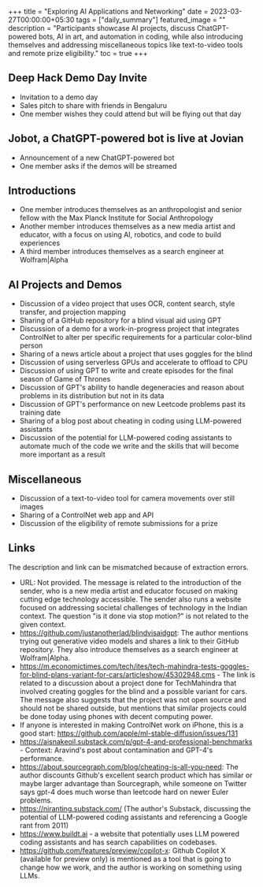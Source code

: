 +++
title =  "Exploring AI Applications and Networking"
date = 2023-03-27T00:00:00+05:30
tags = ["daily_summary"]
featured_image = ""
description = "Participants showcase AI projects, discuss ChatGPT-powered bots, AI in art, and automation in coding, while also introducing themselves and addressing miscellaneous topics like text-to-video tools and remote prize eligibility."
toc = true
+++

## Deep Hack Demo Day Invite
- Invitation to a demo day
- Sales pitch to share with friends in Bengaluru
- One member wishes they could attend but will be flying out that day

## Jobot, a ChatGPT-powered bot is live at Jovian
- Announcement of a new ChatGPT-powered bot
- One member asks if the demos will be streamed

## Introductions
- One member introduces themselves as an anthropologist and senior fellow with the Max Planck Institute for Social Anthropology
- Another member introduces themselves as a new media artist and educator, with a focus on using AI, robotics, and code to build experiences
- A third member introduces themselves as a search engineer at Wolfram|Alpha

## AI Projects and Demos
- Discussion of a video project that uses OCR, content search, style transfer, and projection mapping
- Sharing of a GitHub repository for a blind visual aid using GPT
- Discussion of a demo for a work-in-progress project that integrates ControlNet to alter per specific requirements for a particular color-blind person
- Sharing of a news article about a project that uses goggles for the blind
- Discussion of using serverless GPUs and accelerate to offload to CPU
- Discussion of using GPT to write and create episodes for the final season of Game of Thrones
- Discussion of GPT's ability to handle degeneracies and reason about problems in its distribution but not in its data
- Discussion of GPT's performance on new Leetcode problems past its training date
- Sharing of a blog post about cheating in coding using LLM-powered assistants
- Discussion of the potential for LLM-powered coding assistants to automate much of the code we write and the skills that will become more important as a result

## Miscellaneous
- Discussion of a text-to-video tool for camera movements over still images
- Sharing of a ControlNet web app and API
- Discussion of the eligibility of remote submissions for a prize

## Links
The description and link can be mismatched because of extraction errors.

- URL: Not provided. The message is related to the introduction of the sender, who is a new media artist and educator focused on making cutting edge technology accessible. The sender also runs a website focused on addressing societal challenges of technology in the Indian context. The question "is it done via stop motion?" is not related to the given context.
- https://github.com/justanotherlad/blindvisaidgpt: The author mentions trying out generative video models and shares a link to their GitHub repository. They also introduce themselves as a search engineer at Wolfram|Alpha.
- https://m.economictimes.com/tech/ites/tech-mahindra-tests-goggles-for-blind-plans-variant-for-cars/articleshow/45302948.cms - The link is related to a discussion about a project done for TechMahindra that involved creating goggles for the blind and a possible variant for cars. The message also suggests that the project was not open source and should not be shared outside, but mentions that similar projects could be done today using phones with decent computing power.
- If anyone is interested in making ControlNet work on iPhone, this is a good start: https://github.com/apple/ml-stable-diffusion/issues/131
- https://aisnakeoil.substack.com/p/gpt-4-and-professional-benchmarks - Context: Aravind's post about contamination and GPT-4's performance.
- https://about.sourcegraph.com/blog/cheating-is-all-you-need: The author discounts Github's excellent search product which has similar or maybe larger advantage than Sourcegraph, while someone on Twitter says gpt-4 does much worse than leetcode hard on newer Euler problems.
- https://niranting.substack.com/ (The author's Substack, discussing the potential of LLM-powered coding assistants and referencing a Google rant from 2011)
- https://www.buildt.ai - a website that potentially uses LLM powered coding assistants and has search capabilities on codebases.
- https://github.com/features/preview/copilot-x: Github Copilot X (available for preview only) is mentioned as a tool that is going to change how we work, and the author is working on something using LLMs.